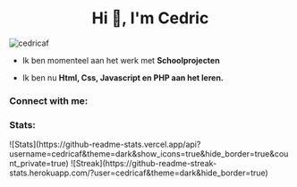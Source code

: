 <h1 align="center">Hi 👋, I'm Cedric</h1>
<p align="left"> <img src="https://komarev.com/ghpvc/?username=cedricaf&label=Profile%20views&color=0e75b6&style=flat" alt="cedricaf" /> </p>

- Ik ben momenteel aan het werk met **Schoolprojecten**

- Ik ben nu **Html, Css, Javascript en PHP aan het leren.**

<h3 align="left">Connect with me:</h3>
<p align="left"></p>

<h3 align="left">Stats:</h3>
![Stats](https://github-readme-stats.vercel.app/api?username=cedricaf&theme=dark&show_icons=true&hide_border=true&count_private=true) ![Streak](https://github-readme-streak-stats.herokuapp.com/?user=cedricaf&theme=dark&hide_border=true)
